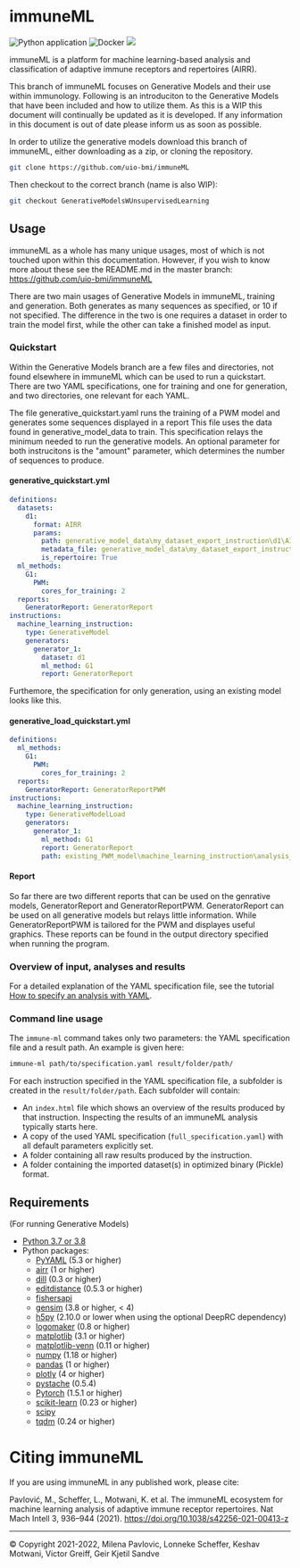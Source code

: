 # immuneML

![Python application](https://github.com/uio-bmi/immuneML/workflows/Python%20application/badge.svg?branch=master)
![Docker](https://github.com/uio-bmi/immuneML/workflows/Docker/badge.svg?branch=master)
[![](https://img.shields.io/static/v1?label=AIRR-C%20sw-tools%20v1&message=compliant&color=008AFF&labelColor=000000&style=plastic)](https://docs.airr-community.org/en/stable/swtools/airr_swtools_standard.html)


immuneML is a platform for machine learning-based analysis and 
classification of adaptive immune receptors and repertoires (AIRR).

This branch of immuneML focuses on Generative Models and their use within immunology.
Following is an introduciton to the Generative Models that have been included and how 
to utilize them. As this is a WIP this document will continually be updated as it is developed.
If any information in this document is out of date please inform us as soon as possible.

In order to utilize the generative models download this branch of immuneML, either downloading as a zip, or cloning the 
repository.

```bash
git clone https://github.com/uio-bmi/immuneML
```

Then checkout to the correct branch (name is also WIP):

```bash
git checkout GenerativeModelsWUnsupervisedLearning
```

## Usage 

immuneML as a whole has many unique usages, most of which is not touched upon within this documentation. However, if 
you wish to know more about these see the README.md in the master branch: https://github.com/uio-bmi/immuneML

There are two main usages of Generative Models in immuneML, training and generation.
Both generates as many sequences as specified, or 10 if not specified.
The difference in the two is one requires a dataset in order to train the model first, while the other can take a finished
model as input.

### Quickstart

Within the Generative Models branch are a few files and directories, not found elsewhere in immuneML which can be
used to run a quickstart.<br/>
There are two YAML specifications, one for training and one for generation, and two directories, one relevant for each 
YAML.

The file generative_quickstart.yaml runs the training of a PWM model and generates some sequences displayed in a report
This file uses the data found in generative_model_data to train. This specification relays the minimum needed to run
the generative models. An optional parameter for both instrucitons is the "amount" parameter, which determines the number
of sequences to produce.

#### generative_quickstart.yml
```yaml
definitions:
  datasets:
    d1:
      format: AIRR
      params:
        path: generative_model_data\my_dataset_export_instruction\d1\AIRR
        metadata_file: generative_model_data\my_dataset_export_instruction\d1\AIRR\metadata.csv
        is_repertoire: True
  ml_methods:
    G1:
      PWM:
        cores_for_training: 2
  reports:
    GeneratorReport: GeneratorReport
instructions:
  machine_learning_instruction:
    type: GenerativeModel
    generators:
      generator_1:
        dataset: d1
        ml_method: G1
        report: GeneratorReport
```

Furthemore, the specification for only generation, using an existing model looks like this.
#### generative_load_quickstart.yml
```yaml
definitions:
  ml_methods:
    G1:
      PWM:
        cores_for_training: 2
  reports:
    GeneratorReport: GeneratorReportPWM
instructions:
  machine_learning_instruction:
    type: GenerativeModelLoad
    generators:
      generator_1:
        ml_method: G1
        report: GeneratorReport
        path: existing_PWM_model\machine_learning_instruction\analysis_generator_1
```

#### Report

So far there are two different reports that can be used on the genrative models, GeneratorReport and GeneratorReportPWM.
GeneratorReport can be used on all generative models but relays little information. While GeneratorReportPWM is tailored 
for the PWM and displayes useful graphics. These reports can be found in the output directory specified when running the
program.

### Overview of input, analyses and results

For a detailed explanation of the YAML specification file, see the tutorial [How to specify an analysis with YAML](https://docs.immuneml.uio.no/tutorials/how_to_specify_an_analysis_with_yaml.html).

### Command line usage 

The `immune-ml` command takes only two parameters: the YAML specification file and a result path. 
An example is given here:

```bash
immune-ml path/to/specification.yaml result/folder/path/
```

For each instruction specified in the YAML specification file, a subfolder is created in the 
`result/folder/path`. Each subfolder will contain:
- An `index.html` file which shows an overview of the results produced by that instruction. Inspecting the results of an immuneML analysis typically starts here. 
- A copy of the used YAML specification (`full_specification.yaml`) with all default parameters explicitly set.
- A folder containing all raw results produced by the instruction.
- A folder containing the imported dataset(s) in optimized binary (Pickle) format.

## Requirements
(For running Generative Models)
- [Python 3.7 or 3.8](https://www.python.org/)
- Python packages:
   - [PyYAML](https://pyyaml.org) (5.3 or higher)
   - [airr](https://pypi.org/project/airr/) (1 or higher)
   - [dill](https://pypi.org/project/dill/) (0.3 or higher)
   - [editdistance](https://pypi.org/project/editdistance/) (0.5.3 or higher)
   - [fishersapi](https://pypi.org/project/fishersapi/)
   - [gensim](https://pypi.org/project/gensim/) (3.8 or higher, < 4)
   - [h5py](https://www.h5py.org/) (2.10.0 or lower when using the optional DeepRC dependency)
   - [logomaker](https://pypi.org/project/logomaker/) (0.8 or higher)
   - [matplotlib](https://matplotlib.org) (3.1 or higher)
   - [matplotlib-venn](https://pypi.org/project/matplotlib-venn/) (0.11 or higher)
   - [numpy](https://www.numpy.org/) (1.18 or higher)
   - [pandas](https://pandas.pydata.org/) (1 or higher)
   - [plotly](https://plotly.com/python/) (4 or higher)
   - [pystache](https://pypi.org/project/pystache/) (0.5.4)
   - [Pytorch](https://pytorch.org/) (1.5.1 or higher)
   - [scikit-learn](https://scikit-learn.org/) (0.23 or higher)
   - [scipy](https://www.scipy.org)
   - [tqdm](https://tqdm.github.io/) (0.24 or higher)

# Citing immuneML

If you are using immuneML in any published work, please cite:

Pavlović, M., Scheffer, L., Motwani, K. et al. The immuneML ecosystem for machine learning analysis of adaptive immune 
receptor repertoires. Nat Mach Intell 3, 936–944 (2021). https://doi.org/10.1038/s42256-021-00413-z



<hr>


© Copyright 2021-2022, Milena Pavlovic, Lonneke Scheffer, Keshav Motwani, Victor Greiff, Geir Kjetil Sandve


